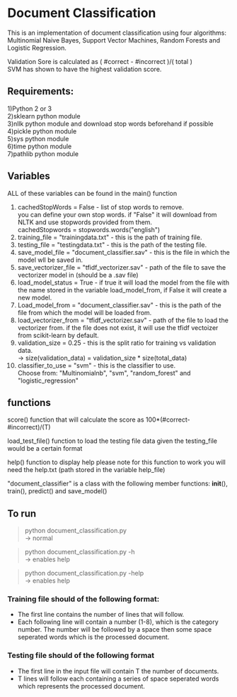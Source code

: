 # Document Classification

This is an implementation of document classification using four algorithms: Multinomial Naive Bayes, Support Vector Machines, Random Forests and Logistic Regression.

Validation Sore is calculated as ( #correct - #incorrect )/( total )  
SVM has shown to have the highest validation score.

## Requirements:  
1)Python 2 or 3  
2)sklearn python module  
3)nllk python module and download stop words beforehand if possible  
4)pickle python module  
5)sys python module  
6)time python module  
7)pathlib python module  

## Variables  

ALL of these variables can be found in the main() function

1) cachedStopWords = False - list of stop words to remove.  
   you can define your own stop words. if "False" it will download from NLTK and use stopwords provided from them.  
   cachedStopwords = stopwords.words("english")
2) training_file = "trainingdata.txt" - this is the path of training file.  
3) testing_file = "testingdata.txt" - this is the path of the testing file.  
4) save_model_file = "document_classifier.sav" - this is the file in which the model wll be saved in.  
5) save_vectorizer_file = "tfidf_vectorizer.sav" - path of the file to save the vectorizer model in (should be a .sav file)  
6) load_model_status = True - if true it will load the model from the file with the name stored in the variable load_model_from, if False it will create a new model.  
7) Load_model_from = "document_classifier.sav" - this is the path of the file from which the model will be loaded from.  
8) load_vectorizer_from = "tfidf_vectorizer.sav" - path of the file to load the vectorizer from. if the file does not exist, it will use    the tfidf vectoizer from scikit-learn by default.  
9) validation_size = 0.25 - this is the split ratio for training vs validation data.  
   -> size(validation_data) = validation_size * size(total_data)  
10) classifier_to_use = "svm" - this is the classifier to use.  
    Choose from: "Multinomialnb", "svm", "random_forest" and "logistic_regression" 

## functions
score() function that will calculate the score as 100*(#correct-#incorrect)/(T)

load_test_file() function to load the testing file data given the testing_file would be a certain format

help() function to display help
please note for this function to work you will need the help.txt (path stored in the variable help_file)


"document_classifier" is a class with the following member functions: __init__(), train(), predict() and save_model()

## To run  
> python document_classification.py  
-> normal

> python document_classification.py -h  
-> enables help

> python document_classification.py -help  
-> enables help

### Training file should of the following format:  
- The first line contains the number of lines that will follow.
- Each following line will contain a number (1-8), which is the category number. The number will be followed by a space then some space seperated words which is the processed document.

### Testing file should of the following format  
- The first line in the input file will contain T the number of documents.  
- T lines will follow each containing a series of space seperated words which represents the processed document.
